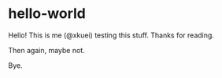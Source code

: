 hello-world
===========

Hello!
This is me (@xkuei) testing this stuff.
Thanks for reading.

Then again, maybe not.

Bye.

